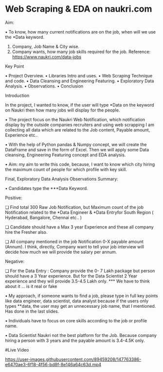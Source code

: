 # Web Scraping & EDA on naukri.com

Aim:

• To know, how many current notifications are on the job, when will we use the *Data keyword.

1. Company, Job Name & City wise.
2. Company wants, how many job skills required for the job.
Reference: https://www.naukri.com/data-jobs

Key Point

• Project Overview.
• Libraries Intro and uses.
• Web Scraping Technique and code.
• Data Cleansing and Engineering Featuring.
• Exploratory Data Analysis.
• Observations.
• Conclusion

Introduction

In the project, I wanted to know, if the user will type *Data 
on the keyword on Naukri then how many jobs will display 
for the people.

• The project focus on the Naukri Web Notification, which 
notification display by the outside companies recruiters 
and using web scrapping I am collecting all data which 
are related to the Job content, Payable amount, 
Experience etc..

• With the help of Python pandas & Numpy concept, we 
will create the DataFrame and save in the form of Excel. 
Then we will apply some Data cleansing, Engineering 
Featuring concept and EDA analysis.

• Aim: my aim to write this code, because, I want to know 
which city hiring the maximum count of people for 
which profile with key skill.

Final, Exploratory Data Analysis Observations Summary:

• Candidates type the ***Data Keyword.

Positive:

❑ Find total 300 Raw Job Notification, but Maximum count of the job 
Notification related to the *Data Engineer & *Data Entryfor South 
Region ( Hyderabad, Bangalore, Chennai etc.. ) 

❑ Candidate should have a Max 3 year Experience and these all company 
hire the Fresher also.

❑ All company mentioned in the job Notification 0-X payable amount 
(Annum). I think, directly, Company want to tell your job interview will 
decide how much we will provide the salary per annum.

Negative:

❑ For the Data Entry : Company provide the 0- 7 Lakh package but 
person should have a 3 Year experience. But for the Data Scientist 2 
Year experience and they will provide 3.5-4.5 Lakh only. 
*** We have to think about it ... is it real or fake

• My approach, if someone wants to find a job, please type in full key points like data engineer, data 
scientist, data analyst because if the users only types **data, the user may get an unnecessary job 
name, that I mentioned. Has done in the last slides.

• Individuals have to focus on core skills according to the job or profile name.

• Data Scientist
Naukri not the best platform for the Job. Because company hiring a person with 3 years and 
the payable amount is 3.4-4.5K only.

#Live Video



https://user-images.githubusercontent.com/89459208/147763386-e6470ae3-6f18-4f56-bd8f-8e146a64c63d.mp4


